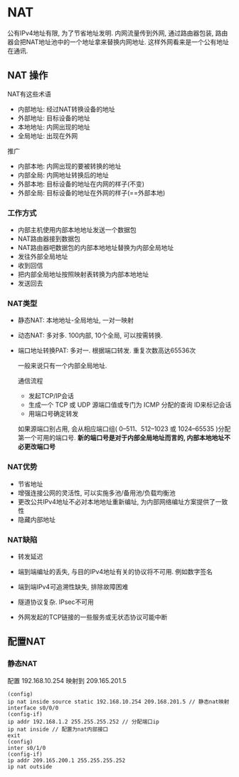 # NAT

公有IPv4地址有限, 为了节省地址发明. 内网流量传到外网, 通过路由器包装, 路由器会把NAT地址池中的一个地址拿来替换内网地址. 这样外网看来是一个公有地址在通讯. 

## NAT 操作

NAT有这些术语

* 内部地址: 经过NAT转换设备的地址
* 外部地址: 目标设备的地址
* 本地地址: 内网出现的地址
* 全局地址: 出现在外网

推广

* 内部本地: 内网出现的要被转换的地址
* 内部全局: 内网地址转换后的地址
* 外部本地: 目标设备的地址在内网的样子(不变)
* 外部全局: 目标设备的地址在外网的样子(==外部本地)

### 工作方式

* 内部主机使用内部本地地址发送一个数据包
* NAT路由器接到数据包
* NAT路由器吧数据包的内部本地地址替换为内部全局地址
* 发往外部全局地址
* 收到回信
* 把内部全局地址按照映射表转换为内部本地地址
* 发送回去

### NAT类型

* 静态NAT: 本地地址-全局地址, 一对一映射

* 动态NAT: 多对多. 100内部, 10个全局, 可以按需转换. 

* 端口地址转换PAT: 多对一. 根据端口转发. 重复次数高达65536次

  一般来说只有一个内部全局地址.

  通信流程

  * 发起TCP/IP会话
  * 生成一个 TCP 或 UDP 源端口值或专门为 ICMP 分配的查询 ID来标记会话
  * 用端口号确定转发

  如果源端口别占用, 会从相应端口组( 0–511、512–1023 或 1024–65535 )分配第一个可用的端口号. **新的端口号是对于内部全局地址而言的, 内部本地地址不必更改端口号**

  

### NAT优势

* 节省地址
* 增强连接公网的灵活性, 可以实施多池/备用池/负载均衡池
* 更改公共IPv4地址不必对本地地址重新编址, 为内部网络编址方案提供了一致性 
* 隐藏内部地址

### NAT缺陷

* 转发延迟
* 端到端编址的丢失, 与目的IPv4地址有关的协议将不可用. 例如数字签名
* 端到端IPv4可追溯性缺失, 排除故障困难
* 隧道协议复杂. IPsec不可用

* 外网发起的TCP链接的一些服务或无状态协议可能中断

## 配置NAT

### 静态NAT

配置 192.168.10.254 映射到 209.165.201.5 

```
(config)
ip nat inside source static 192.168.10.254 209.168.201.5 // 静态nat映射
interface s0/0/0
(config-if)
ip addr 192.168.1.2 255.255.255.252 // 分配端口ip
ip nat inside // 配置为nat内部接口
exit
(config)
inter s0/1/0
(config-if)
ip addr 209.165.200.1 255.255.255.252
ip nat outside
```


